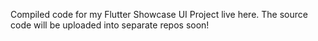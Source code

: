 ﻿Compiled code for my Flutter Showcase UI Project live here.
The source code will be uploaded into separate repos soon!